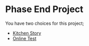 # Phase End Project

You have two choices for this project;

 * [Kitchen Story](./kitchen-story.md)
 * [Online Test](./online-test.md)
     
